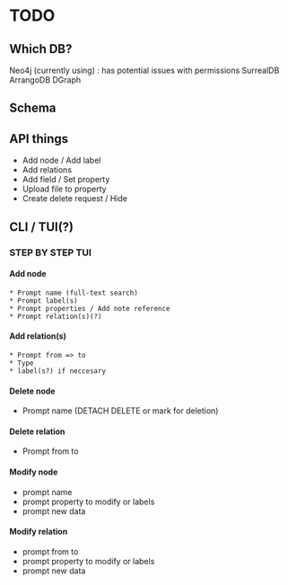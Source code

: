 # TODO

## Which DB?
Neo4j (currently using) : has potential issues with permissions
SurrealDB
ArrangoDB
DGraph

## Schema


## API things
* Add node / Add label
* Add relations
* Add field / Set property
* Upload file to property
* Create delete request / Hide 

## CLI / TUI(?)

### STEP BY STEP TUI
#### Add node
    * Prompt name (full-text search)
    * Prompt label(s) 
    * Prompt properties / Add note reference
    * Prompt relation(s)(?)

#### Add relation(s)
    * Prompt from => to
    * Type
    * label(s?) if neccesary

#### Delete node
* Prompt name (DETACH DELETE or mark for deletion)

#### Delete relation
* Prompt from to

#### Modify node
* prompt name
* prompt property to modify or labels
* prompt new data

#### Modify relation
* prompt from to
* prompt property to modify or labels
* prompt new data

